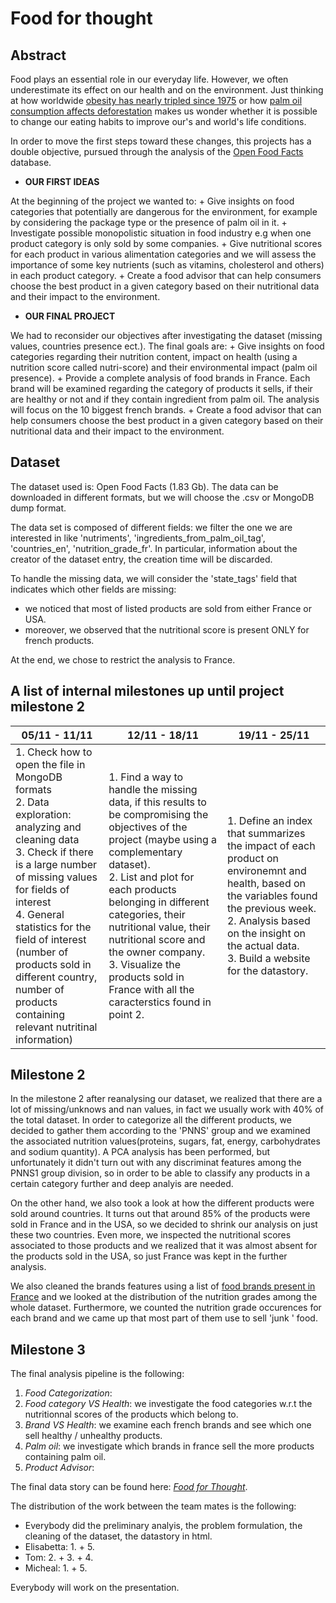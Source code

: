 # Food for thought


## Abstract
Food plays an essential role in our everyday life. However, we often underestimate its effect on our health and on the environment.
Just thinking at how worldwide [obesity has nearly tripled since 1975](http://www.who.int/news-room/fact-sheets/detail/obesity-and-overweight) or how [palm oil consumption affects deforestation](https://www.independent.co.uk/life-style/palm-oil-health-impact-environment-animals-deforestation-heart-a8505521.html) makes us wonder whether it is possible to change our eating habits to improve our's and world's life conditions. 

In order to move the first steps toward these changes, this projects has a double objective, pursued through the analysis of the [Open Food Facts](https://world.openfoodfacts.org/) database. 

 - **OUR FIRST IDEAS** 
 
 At the beginning of the project we wanted to:
    + Give insights on food categories that potentially are dangerous for the environment, for example by considering the package type or the presence of palm oil in it.
    + Investigate possible monopolistic situation in food industry e.g when one product category is only sold by some companies.
    + Give nutritional scores for each product in various alimentation categories and we will assess the importance of some key nutrients (such as vitamins, cholesterol and others) in each product category.
    + Create a food advisor that can help consumers choose the best product in a given category based on their nutritional data and their impact to the environment. 

 - **OUR FINAL PROJECT** 
 
 We had to reconsider our objectives after investigating the dataset (missing values, countries presence ect.). The final goals are:
    + Give insights on food categories regarding their nutrition content, impact on health (using a nutrition score called nutri-score) and their environmental impact (palm oil presence).
    + Provide a complete analysis of food brands in France. Each brand will be examined regarding the category of products it sells, if their are healthy or not and if they contain ingredient from palm oil. The analysis will focus on the 10 biggest french brands.
    + Create a food advisor that can help consumers choose the best product in a given category based on their nutritional data and their impact to the environment. 

## Dataset
The dataset used is: Open Food Facts (1.83 Gb).
The data can be downloaded in different formats, but we will choose the .csv or MongoDB dump format.

The data set is composed of different fields: we filter the one we are interested in like 'nutriments', 'ingredients_from_palm_oil_tag', 'countries_en', 'nutrition_grade_fr'. In particular, information about the creator of the dataset entry, the creation time will be discarded.

To handle the missing data, we will consider the 'state_tags' field that indicates which other fields are missing:
- we noticed that most of listed products are sold from either France or USA. 
- moreover, we observed that the nutritional score is present ONLY for french products.

At the end, we chose to restrict the analysis to France. 

## A list of internal milestones up until project milestone 2
| 05/11 - 11/11                                                                                                                                                                                                                                                                                                                                                    | 12/11 - 18/11                                                                                                                                                                                                                                                                                                                                                                                                                                  | 19/11 - 25/11                                                                                                                                                                                                                         |
|------------------------------------------------------------------------------------------------------------------------------------------------------------------------------------------------------------------------------------------------------------------------------------------------------------------------------------------------------------------|------------------------------------------------------------------------------------------------------------------------------------------------------------------------------------------------------------------------------------------------------------------------------------------------------------------------------------------------------------------------------------------------------------------------------------------------|---------------------------------------------------------------------------------------------------------------------------------------------------------------------------------------------------------------------------------------|
| 1. Check how to open the file in MongoDB formats <br/> 2. Data exploration: analyzing and cleaning data <br/> 3. Check if there is a large number of missing values for fields of interest <br/> 4. General statistics for the field of interest <br/> (number of products sold in different country,  number of products containing relevant nutritinal information) | 1. Find a way to handle the missing data,  if this results to be compromising the objectives of the project (maybe using a complementary dataset). <br/> 2. List and plot for each products belonging in different categories, their nutritional value, their nutritional score and the owner company.<br/> 3. Visualize the products sold in France with all the caracterstics found in point 2. | 1. Define an index that summarizes the impact of each product on environemnt and health,  based on the variables found the previous week. <br/> 2. Analysis based on the insight on the actual data. <br/> 3. Build a website for the datastory.|

## Milestone 2

In the milestone 2 after reanalysing our dataset, we realized that there are a lot of missing/unknows and nan values, in fact we usually work with 40% of the total dataset.
In order to categorize all the different products, we decided to gather them according to the 'PNNS' group and we examined the associated nutrition values(proteins, sugars, fat, energy, carbohydrates and sodium quantity).
A PCA analysis has been performed, but unfortunately it didn't turn out with any discriminat features among the PNNS1 group division, so in order to be able to classify any products in a certain category further and deep analyis are needed.

On the other hand, we also took a look at how the different products were sold around countries. It turns out that around 85% of the products were sold in France and in the USA, so we decided to shrink our analysis on just these two countries.
Even more, we inspected the nutritional scores associated to those products and we realized that it was almost absent for the products sold in the USA, so just France was kept in the further analysis.

We also cleaned the brands features using a list of [food brands present in France](https://www.frenchclick.co.uk/t-Brands.aspx) and we looked at the distribution of the nutrition grades among the whole dataset.
Furthermore, we counted the nutrition grade occurences for each brand and we came up that most part of them use to sell 'junk ' food.

## Milestone 3

The final analysis pipeline is the following: 

1. _Food Categorization_:
2. _Food category VS Health_: we investigate the food categories w.r.t the nutritionnal scores of the products which belong to.
3. _Brand VS Health_: we examine each french brands and see which one sell healthy / unhealthy products.
4. _Palm oil_: we investigate which brands in france sell the more products containing palm oil. 
5. _Product Advisor_: 

The final data story can be found here: [_Food for Thought_](https://elisabettaaa.github.io/).

The distribution of the work between the team mates is the following:
 - Everybody did the preliminary analyis, the problem formulation, the cleaning of the dataset,  the datastory in html.
 - Elisabetta: 1. + 5.
 - Tom:        2. + 3. + 4.
 - Micheal:    1. + 5.

Everybody will work on the presentation.
